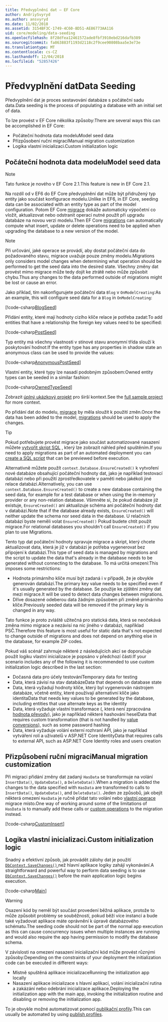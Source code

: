 ```yaml
---
title: Předvyplnění dat – EF Core
author: AndriySvyryd
ms.author: ansvyryd
ms.date: 11/02/2018
ms.assetid: 3154BF3C-1749-4C60-8D51-AE86773AA116
uid: core/modeling/data-seeding
ms.openlocfilehash: 8f28dfea12461572ade8fbf3910ebd216dafb389
ms.sourcegitcommit: fa863883f1193d2118c2f9cee90808baa5e3e73e
ms.translationtype: MT
ms.contentlocale: cs-CZ
ms.lasthandoff: 12/04/2018
ms.locfileid: "52857426"
---
```

# <a name="data-seeding"></a><span data-ttu-id="714b9-102">Předvyplnění dat</span><span class="sxs-lookup"><span data-stu-id="714b9-102">Data Seeding</span></span>

<span data-ttu-id="714b9-103">Předvyplnění dat je proces sestavování databáze s počáteční sadu data.</span><span class="sxs-lookup"><span data-stu-id="714b9-103">Data seeding is the process of populating a database with an initial set of data.</span></span>

<span data-ttu-id="714b9-104">To lze provést v EF Core několika způsoby:</span><span class="sxs-lookup"><span data-stu-id="714b9-104">There are several ways this can be accomplished in EF Core:</span></span>
* <span data-ttu-id="714b9-105">Počáteční hodnota data modelu</span><span class="sxs-lookup"><span data-stu-id="714b9-105">Model seed data</span></span>
* <span data-ttu-id="714b9-106">Přizpůsobení ruční migraci</span><span class="sxs-lookup"><span data-stu-id="714b9-106">Manual migration customization</span></span>
* <span data-ttu-id="714b9-107">Logika vlastní inicializaci.</span><span class="sxs-lookup"><span data-stu-id="714b9-107">Custom initialization logic</span></span>

## <a name="model-seed-data"></a><span data-ttu-id="714b9-108">Počáteční hodnota data modelu</span><span class="sxs-lookup"><span data-stu-id="714b9-108">Model seed data</span></span>

> [!NOTE]
> <span data-ttu-id="714b9-109">Tato funkce je nového v EF Core 2.1.</span><span class="sxs-lookup"><span data-stu-id="714b9-109">This feature is new in EF Core 2.1.</span></span>

<span data-ttu-id="714b9-110">Na rozdíl od v EF6 do EF Core předvyplnění dat může být přidružený typ entity jako součást konfigurace modelu.</span><span class="sxs-lookup"><span data-stu-id="714b9-110">Unlike in EF6, in EF Core, seeding data can be associated with an entity type as part of the model configuration.</span></span> <span data-ttu-id="714b9-111">Potom EF Core [migrace](xref:core/managing-schemas/migrations/index) dokáže automaticky výpočetní co vložit, aktualizovat nebo odstranit operací nutné použít při upgradu databáze na novou verzi modelu.</span><span class="sxs-lookup"><span data-stu-id="714b9-111">Then EF Core [migrations](xref:core/managing-schemas/migrations/index) can automatically compute what insert, update or delete operations need to be applied when upgrading the database to a new version of the model.</span></span>

> [!NOTE]
> <span data-ttu-id="714b9-112">Při určování, jaké operace se provádí, aby dostat počáteční data do požadovaného stavu, migrace uvažuje pouze změny modelu.</span><span class="sxs-lookup"><span data-stu-id="714b9-112">Migrations only considers model changes when determining what operation should be performed to get the seed data into the desired state.</span></span> <span data-ttu-id="714b9-113">Všechny změny dat provést mimo migrace může tedy dojít ke ztrátě nebo může způsobit chybu.</span><span class="sxs-lookup"><span data-stu-id="714b9-113">Thus any changes to the data performed outside of migrations might be lost or cause an error.</span></span>

<span data-ttu-id="714b9-114">Jako příklad, tím nakonfigurujete počáteční data `Blog` v `OnModelCreating`:</span><span class="sxs-lookup"><span data-stu-id="714b9-114">As an example, this will configure seed data for a `Blog` in `OnModelCreating`:</span></span>

[!code-csharp[BlogSeed](../../../samples/core/Modeling/DataSeeding/DataSeedingContext.cs?name=BlogSeed)]

<span data-ttu-id="714b9-115">Přidání entity, které mají hodnoty cizího klíče relace je potřeba zadat:</span><span class="sxs-lookup"><span data-stu-id="714b9-115">To add entities that have a relationship the foreign key values need to be specified:</span></span>

[!code-csharp[PostSeed](../../../samples/core/Modeling/DataSeeding/DataSeedingContext.cs?name=PostSeed)]

<span data-ttu-id="714b9-116">Typ entity má všechny vlastnosti v stínové stavu anonymní třída slouží k poskytování hodnot:</span><span class="sxs-lookup"><span data-stu-id="714b9-116">If the entity type has any properties in shadow state an anonymous class can be used to provide the values:</span></span>

[!code-csharp[AnonymousPostSeed](../../../samples/core/Modeling/DataSeeding/DataSeedingContext.cs?name=AnonymousPostSeed)]

<span data-ttu-id="714b9-117">Vlastní entity, které typy lze nasadí podobným způsobem:</span><span class="sxs-lookup"><span data-stu-id="714b9-117">Owned entity types can be seeded in a similar fashion:</span></span>

[!code-csharp[OwnedTypeSeed](../../../samples/core/Modeling/DataSeeding/DataSeedingContext.cs?name=OwnedTypeSeed)]

<span data-ttu-id="714b9-118">Zobrazit [úplný ukázkový projekt](https://github.com/aspnet/EntityFramework.Docs/tree/master/samples/core/Modeling/DataSeeding) pro širší kontext.</span><span class="sxs-lookup"><span data-stu-id="714b9-118">See the [full sample project](https://github.com/aspnet/EntityFramework.Docs/tree/master/samples/core/Modeling/DataSeeding) for more context.</span></span>

<span data-ttu-id="714b9-119">Po přidání dat do modelu, [migrace](xref:core/managing-schemas/migrations/index) by měla sloužit k použití změn.</span><span class="sxs-lookup"><span data-stu-id="714b9-119">Once the data has been added to the model, [migrations](xref:core/managing-schemas/migrations/index) should be used to apply the changes.</span></span>

> [!TIP]
> <span data-ttu-id="714b9-120">Pokud potřebujete provést migrace jako součást automatizované nasazení můžete [vytvořit skript SQL](xref:core/managing-schemas/migrations/index#generate-sql-scripts) , který lze zobrazit náhled před spuštěním.</span><span class="sxs-lookup"><span data-stu-id="714b9-120">If you need to apply migrations as part of an automated deployment you can [create a SQL script](xref:core/managing-schemas/migrations/index#generate-sql-scripts) that can be previewed before execution.</span></span>

<span data-ttu-id="714b9-121">Alternativně můžete použít `context.Database.EnsureCreated()` k vytvoření nové databáze obsahující počáteční hodnoty dat, jako je například testovací databázi nebo při použití zprostředkovatele v paměti nebo jakékoli jiné relace databázi.</span><span class="sxs-lookup"><span data-stu-id="714b9-121">Alternatively, you can use `context.Database.EnsureCreated()` to create a new database containing the seed data, for example for a test database or when using the in-memory provider or any non-relation database.</span></span> <span data-ttu-id="714b9-122">Všimněte si, že pokud databáze již existuje, `EnsureCreated()` ani aktualizuje schéma ani počáteční hodnoty dat v databázi.</span><span class="sxs-lookup"><span data-stu-id="714b9-122">Note that if the database already exists, `EnsureCreated()` will neither update the schema nor seed data in the database.</span></span> <span data-ttu-id="714b9-123">U relačních databází byste neměli volat `EnsureCreated()` Pokud budete chtít použít migrace.</span><span class="sxs-lookup"><span data-stu-id="714b9-123">For relational databases you shouldn't call `EnsureCreated()` if you plan to use Migrations.</span></span>

<span data-ttu-id="714b9-124">Tento typ dat počáteční hodnoty spravuje migrace a skript, který chcete aktualizovat data, která je již v databázi je potřeba vygenerovat bez připojení k databázi.</span><span class="sxs-lookup"><span data-stu-id="714b9-124">This type of seed data is managed by migrations and the script to update the data that's already in the database needs to be generated without connecting to the database.</span></span> <span data-ttu-id="714b9-125">To má určitá omezení:</span><span class="sxs-lookup"><span data-stu-id="714b9-125">This imposes some restrictions:</span></span>
* <span data-ttu-id="714b9-126">Hodnota primárního klíče musí být zadaná i v případě, že je obvykle generován databází.</span><span class="sxs-lookup"><span data-stu-id="714b9-126">The primary key value needs to be specified even if it's usually generated by the database.</span></span> <span data-ttu-id="714b9-127">Se použije ke zjištění změny dat mezi migrace.</span><span class="sxs-lookup"><span data-stu-id="714b9-127">It will be used to detect data changes between migrations.</span></span>
* <span data-ttu-id="714b9-128">Dříve dosazené odeberou data žádným způsobem při změně primárního klíče.</span><span class="sxs-lookup"><span data-stu-id="714b9-128">Previously seeded data will be removed if the primary key is changed in any way.</span></span>

<span data-ttu-id="714b9-129">Tato funkce je proto zvláště užitečná pro statická data, která se neočekává změna mimo migrace a nezávisí na nic jiného v databázi, například PSČ.</span><span class="sxs-lookup"><span data-stu-id="714b9-129">Therefore this feature is most useful for static data that's not expected to change outside of migrations and does not depend on anything else in the database, for example ZIP codes.</span></span>

<span data-ttu-id="714b9-130">Pokud váš scénář zahrnuje některé z následujících akcí se doporučuje použít logiku vlastní inicializace je popsáno v předchozí části:</span><span class="sxs-lookup"><span data-stu-id="714b9-130">If your scenario includes any of the following it is recommended to use custom initialization logic described in the last section:</span></span>
* <span data-ttu-id="714b9-131">Dočasná data pro účely testování</span><span class="sxs-lookup"><span data-stu-id="714b9-131">Temporary data for testing</span></span>
* <span data-ttu-id="714b9-132">Data, která závisí na stav databáze</span><span class="sxs-lookup"><span data-stu-id="714b9-132">Data that depends on database state</span></span>
* <span data-ttu-id="714b9-133">Data, která vyžadují hodnoty klíče, který byl vygenerován nástrojem databáze, včetně entity, které používají alternativní klíče jako identita</span><span class="sxs-lookup"><span data-stu-id="714b9-133">Data that needs key values to be generated by the database, including entities that use alternate keys as the identity</span></span>
* <span data-ttu-id="714b9-134">Data, která vyžaduje vlastní transformace (, která není zpracována [hodnota převody](xref:core/modeling/value-conversions)), jako je například některé hashování hesel</span><span class="sxs-lookup"><span data-stu-id="714b9-134">Data that requires custom transformation (that is not handled by [value conversions](xref:core/modeling/value-conversions)), such as some password hashing</span></span>
* <span data-ttu-id="714b9-135">Data, která vyžaduje volání externí rozhraní API, jako je například vytváření rolí a uživatelů v ASP.NET Core Identity</span><span class="sxs-lookup"><span data-stu-id="714b9-135">Data that requires calls to external API, such as ASP.NET Core Identity roles and users creation</span></span>

## <a name="manual-migration-customization"></a><span data-ttu-id="714b9-136">Přizpůsobení ruční migraci</span><span class="sxs-lookup"><span data-stu-id="714b9-136">Manual migration customization</span></span>

<span data-ttu-id="714b9-137">Při migraci přidání změny dat zadaný `HasData` se transformuje na volání `InsertData()`, `UpdateData()`, a `DeleteData()`.</span><span class="sxs-lookup"><span data-stu-id="714b9-137">When a migration is added the changes to the data specified with `HasData` are transformed to calls to `InsertData()`, `UpdateData()`, and `DeleteData()`.</span></span> <span data-ttu-id="714b9-138">Jeden ze způsobů, jak obejít některá omezení `HasData` je ručně přidat tato volání nebo [vlastní operace](xref:core/managing-schemas/migrations/operations) migrace místo.</span><span class="sxs-lookup"><span data-stu-id="714b9-138">One way of working around some of the limitations of `HasData` is to manually add these calls or [custom operations](xref:core/managing-schemas/migrations/operations) to the migration instead.</span></span>

[!code-csharp[CustomInsert](../../../samples/core/Modeling/DataSeeding/Migrations/20181102235626_Initial.cs?name=CustomInsert)]

## <a name="custom-initialization-logic"></a><span data-ttu-id="714b9-139">Logika vlastní inicializaci.</span><span class="sxs-lookup"><span data-stu-id="714b9-139">Custom initialization logic</span></span>

<span data-ttu-id="714b9-140">Snadný a efektivní způsob, jak provádět zálohy dat je použití [ `DbContext.SaveChanges()` ](xref:core/saving/index) než hlavní aplikace logiky zahájí vykonávání.</span><span class="sxs-lookup"><span data-stu-id="714b9-140">A straightforward and powerful way to perform data seeding is to use [`DbContext.SaveChanges()`](xref:core/saving/index) before the main application logic begins execution.</span></span>

[!code-csharp[Main](../../../samples/core/Modeling/DataSeeding/Program.cs?name=CustomSeeding)]

> [!WARNING]
> <span data-ttu-id="714b9-141">Osazení kód by neměl být součást provedení běžná aplikace, protože to může způsobit problémy se souběžností, pokud běží více instancí a bude také vyžadovat aplikace máte oprávnění k úpravě databázového schématu.</span><span class="sxs-lookup"><span data-stu-id="714b9-141">The seeding code should not be part of the normal app execution as this can cause concurrency issues when multiple instances are running and would also require the app having permission to modify the database schema.</span></span>

<span data-ttu-id="714b9-142">V závislosti na omezení nasazení inicializační kód může provést různými způsoby:</span><span class="sxs-lookup"><span data-stu-id="714b9-142">Depending on the constraints of your deployment the initialization code can be executed in different ways:</span></span>
* <span data-ttu-id="714b9-143">Místně spuštěná aplikace inicializace</span><span class="sxs-lookup"><span data-stu-id="714b9-143">Running the initialization app locally</span></span>
* <span data-ttu-id="714b9-144">Nasazení aplikace inicializace s hlavní aplikací, volání inicializační rutina a zakázání nebo odebrání inicializace aplikace.</span><span class="sxs-lookup"><span data-stu-id="714b9-144">Deploying the initialization app with the main app, invoking the initialization routine and disabling or removing the initialization app.</span></span>

<span data-ttu-id="714b9-145">To je obvykle možné automatizovat pomocí [publikační profily](https://docs.microsoft.com/en-us/aspnet/core/host-and-deploy/visual-studio-publish-profiles).</span><span class="sxs-lookup"><span data-stu-id="714b9-145">This can usually be automated by using [publish profiles](https://docs.microsoft.com/en-us/aspnet/core/host-and-deploy/visual-studio-publish-profiles).</span></span>
